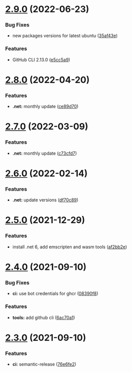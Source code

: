 # [2.9.0](https://github.com/sitkoru/actions-container/compare/v2.8.0...v2.9.0) (2022-06-23)


### Bug Fixes

* new packages versions for latest ubuntu ([35af43e](https://github.com/sitkoru/actions-container/commit/35af43e3de587e55b0d7f608472dbe9193c74898))


### Features

* GitHub CLI 2.13.0 ([e5cc5a9](https://github.com/sitkoru/actions-container/commit/e5cc5a9a8ef7ca80abae475635a0c241ba6339ba))

# [2.8.0](https://github.com/sitkoru/actions-container/compare/v2.7.0...v2.8.0) (2022-04-20)


### Features

* **.net:** monthly update ([ce89d70](https://github.com/sitkoru/actions-container/commit/ce89d70e43b8211703d3e7db579281a4c156ce81))

# [2.7.0](https://github.com/sitkoru/actions-container/compare/v2.6.0...v2.7.0) (2022-03-09)


### Features

* **.net:** monthly update ([c73cfd7](https://github.com/sitkoru/actions-container/commit/c73cfd70bb88983b3bb0c8d6e9d5e539e116288b))

# [2.6.0](https://github.com/sitkoru/actions-container/compare/v2.5.0...v2.6.0) (2022-02-14)


### Features

* **.net:** update versions ([df70c89](https://github.com/sitkoru/actions-container/commit/df70c89129bb2d21584e88c5172a399b7179e95d))

# [2.5.0](https://github.com/sitkoru/actions-container/compare/v2.4.0...v2.5.0) (2021-12-29)


### Features

* install .net 6, add emscripten and wasm tools ([af2bb2e](https://github.com/sitkoru/actions-container/commit/af2bb2ecc806b34a49aa7d32c0d66f5267ca5ec9))

# [2.4.0](https://github.com/sitkoru/actions-container/compare/v2.3.0...v2.4.0) (2021-09-10)


### Bug Fixes

* **ci:** use bot credentials for ghcr ([08390f8](https://github.com/sitkoru/actions-container/commit/08390f8c1af68c15d32857af03215cec30c0bd62))


### Features

* **tools:** add github cli ([6ac70a1](https://github.com/sitkoru/actions-container/commit/6ac70a14bb8973e0c645734d72a74a0d6f03d6cc))

# [2.3.0](https://github.com/sitkoru/actions-container/compare/v2.2.0...v2.3.0) (2021-09-10)


### Features

* **ci:** semantic-release ([76e6fe2](https://github.com/sitkoru/actions-container/commit/76e6fe2c94ea1fa507a8aeb63ba2b410c8f48820))
